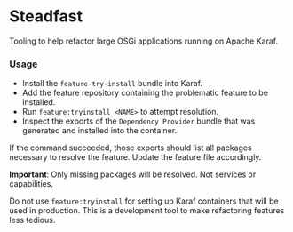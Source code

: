 # Steadfast
Tooling to help refactor large OSGi applications running on Apache Karaf. 

### Usage

- Install the `feature-try-install` bundle into Karaf.
- Add the feature repository containing the problematic feature to be installed.
- Run `feature:tryinstall <NAME>` to attempt resolution.
- Inspect the exports of the `Dependency Provider` bundle that was generated and installed into the container.

If the command succeeded, those exports should list all packages necessary to resolve the feature.
Update the feature file accordingly.

**Important**: Only missing packages will be resolved. Not services or capabilities. 

Do not use `feature:tryinstall` for setting up Karaf containers that will be used in production. 
This is a development tool to make refactoring features less tedious. 